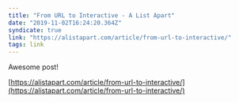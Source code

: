 ```yaml
---
title: "From URL to Interactive - A List Apart"
date: "2019-11-02T16:24:20.364Z"
syndicate: true
link: "https://alistapart.com/article/from-url-to-interactive/"
tags: link
---
```


Awesome post!

[https://alistapart.com/article/from-url-to-interactive/](https://alistapart.com/article/from-url-to-interactive/)